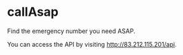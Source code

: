# callAsap

Find the emergency number you need ASAP.

You can access the API by visiting http://83.212.115.201/api.
